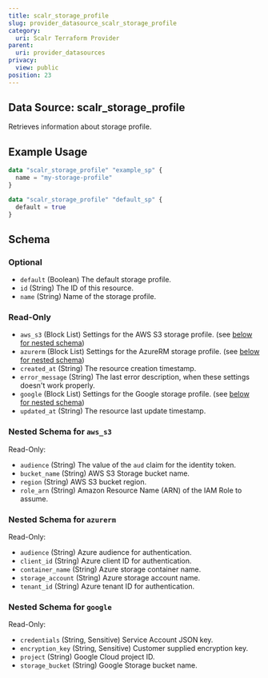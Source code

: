 ```yaml
---
title: scalr_storage_profile
slug: provider_datasource_scalr_storage_profile
category:
  uri: Scalr Terraform Provider
parent:
  uri: provider_datasources
privacy:
  view: public
position: 23
---
```

## Data Source: scalr_storage_profile

Retrieves information about storage profile.

## Example Usage

```terraform
data "scalr_storage_profile" "example_sp" {
  name = "my-storage-profile"
}

data "scalr_storage_profile" "default_sp" {
  default = true
}
```

<!-- schema generated by tfplugindocs -->
## Schema

### Optional

- `default` (Boolean) The default storage profile.
- `id` (String) The ID of this resource.
- `name` (String) Name of the storage profile.

### Read-Only

- `aws_s3` (Block List) Settings for the AWS S3 storage profile. (see [below for nested schema](#nestedblock--aws_s3))
- `azurerm` (Block List) Settings for the AzureRM storage profile. (see [below for nested schema](#nestedblock--azurerm))
- `created_at` (String) The resource creation timestamp.
- `error_message` (String) The last error description, when these settings doesn't work properly.
- `google` (Block List) Settings for the Google storage profile. (see [below for nested schema](#nestedblock--google))
- `updated_at` (String) The resource last update timestamp.

<a id="nestedblock--aws_s3"></a>
### Nested Schema for `aws_s3`

Read-Only:

- `audience` (String) The value of the `aud` claim for the identity token.
- `bucket_name` (String) AWS S3 Storage bucket name.
- `region` (String) AWS S3 bucket region.
- `role_arn` (String) Amazon Resource Name (ARN) of the IAM Role to assume.


<a id="nestedblock--azurerm"></a>
### Nested Schema for `azurerm`

Read-Only:

- `audience` (String) Azure audience for authentication.
- `client_id` (String) Azure client ID for authentication.
- `container_name` (String) Azure storage container name.
- `storage_account` (String) Azure storage account name.
- `tenant_id` (String) Azure tenant ID for authentication.


<a id="nestedblock--google"></a>
### Nested Schema for `google`

Read-Only:

- `credentials` (String, Sensitive) Service Account JSON key.
- `encryption_key` (String, Sensitive) Customer supplied encryption key.
- `project` (String) Google Cloud project ID.
- `storage_bucket` (String) Google Storage bucket name.
